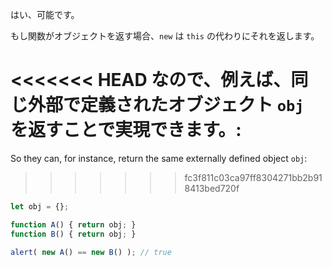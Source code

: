 はい、可能です。

もし関数がオブジェクトを返す場合、`new` は `this` の代わりにそれを返します。

<<<<<<< HEAD
なので、例えば、同じ外部で定義されたオブジェクト `obj` を返すことで実現できます。:
=======
So they can, for instance, return the same externally defined object `obj`:
>>>>>>> fc3f811c03ca97ff8304271bb2b918413bed720f

```js run no-beautify
let obj = {};

function A() { return obj; }
function B() { return obj; }

alert( new A() == new B() ); // true
```
